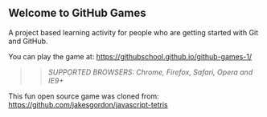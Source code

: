 ## Welcome to GitHub Games

A project based learning activity for people who are getting started with Git and GitHub.

You can play the game at: https://githubschool.github.io/github-games-1/

>> _*SUPPORTED BROWSERS*: Chrome, Firefox, Safari, Opera and IE9+_

This fun open source game was cloned from: https://github.com/jakesgordon/javascript-tetris
